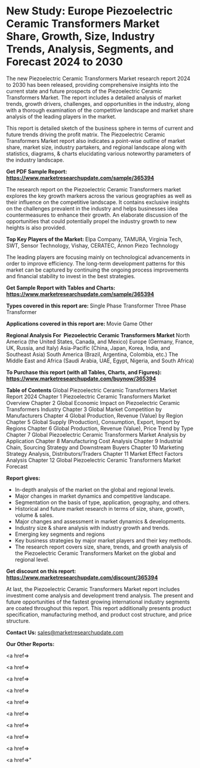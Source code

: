 # New Study: Europe Piezoelectric Ceramic Transformers Market Share, Growth, Size, Industry Trends, Analysis, Segments, and Forecast 2024 to 2030

The new Piezoelectric Ceramic Transformers Market research report 2024 to 2030 has been released, providing comprehensive insights into the current state and future prospects of the Piezoelectric Ceramic Transformers Market. The report includes a detailed analysis of market trends, growth drivers, challenges, and opportunities in the industry, along with a thorough examination of the competitive landscape and market share analysis of the leading players in the market.

This report is detailed sketch of the business sphere in terms of current and future trends driving the profit matrix. The Piezoelectric Ceramic Transformers Market report also indicates a point-wise outline of market share, market size, industry partakers, and regional landscape along with statistics, diagrams, &amp; charts elucidating various noteworthy parameters of the industry landscape.

<strong><b>Get PDF Sample Report: <a href=https://www.marketresearchupdate.com/sample/365394>https://www.marketresearchupdate.com/sample/365394</a></b></strong>

The research report on the Piezoelectric Ceramic Transformers market explores the key growth markers across the various geographies as well as their influence on the competitive landscape. It contains exclusive insights on the challenges prevalent in the industry and helps businesses idea countermeasures to enhance their growth. An elaborate discussion of the opportunities that could potentially propel the industry growth to new heights is also provided.

<strong><b>Top Key Players of the Market:
</b></strong>Elpa Company, TAMURA, Virginia Tech, SWT, Sensor Technology, Vishay, CERATEC, Annon Piezo Technology<strong><b>
</b></strong>

The leading players are focusing mainly on technological advancements in order to improve efficiency. The long-term development patterns for this market can be captured by continuing the ongoing process improvements and financial stability to invest in the best strategies.

<strong><b>Get Sample Report with Tables and Charts: <a href=https://www.marketresearchupdate.com/sample/365394>https://www.marketresearchupdate.com/sample/365394</a></b></strong>

<strong><b>Types covered in this report are:
</b></strong>Single Phase Transformer
Three Phase Transformer<strong><b>
</b></strong>

<strong><b>Applications covered in this report are:
</b></strong>Movie
Game
Other<strong><b>
</b></strong>

<strong><b>Regional Analysis For  Piezoelectric Ceramic Transformers Market</b></strong><strong><b>
</b></strong>North America (the United States, Canada, and Mexico)
Europe (Germany, France, UK, Russia, and Italy)
Asia-Pacific (China, Japan, Korea, India, and Southeast Asia)
South America (Brazil, Argentina, Colombia, etc.)
The Middle East and Africa (Saudi Arabia, UAE, Egypt, Nigeria, and South Africa)

<strong><b>To Purchase this report (with all Tables, Charts, and Figures): <a href=https://www.marketresearchupdate.com/buynow/365394>https://www.marketresearchupdate.com/buynow/365394</a></b></strong>

<strong><b>Table of Contents</b></strong><strong><b>
</b></strong>Global Piezoelectric Ceramic Transformers Market Report 2024
Chapter 1 Piezoelectric Ceramic Transformers Market Overview
Chapter 2 Global Economic Impact on Piezoelectric Ceramic Transformers Industry
Chapter 3 Global Market Competition by Manufacturers
Chapter 4 Global Production, Revenue (Value) by Region
Chapter 5 Global Supply (Production), Consumption, Export, Import by Regions
Chapter 6 Global Production, Revenue (Value), Price Trend by Type
Chapter 7 Global Piezoelectric Ceramic Transformers Market Analysis by Application
Chapter 8 Manufacturing Cost Analysis
Chapter 9 Industrial Chain, Sourcing Strategy and Downstream Buyers
Chapter 10 Marketing Strategy Analysis, Distributors/Traders
Chapter 11 Market Effect Factors Analysis
Chapter 12 Global Piezoelectric Ceramic Transformers Market Forecast

<strong><b>Report gives:</b></strong>

- In-depth analysis of the market on the global and regional levels.
- Major changes in market dynamics and competitive landscape.
- Segmentation on the basis of type, application, geography, and others.
- Historical and future market research in terms of size, share, growth, volume &amp; sales.
- Major changes and assessment in market dynamics &amp; developments.
- Industry size &amp; share analysis with industry growth and trends.
- Emerging key segments and regions
- Key business strategies by major market players and their key methods.
- The research report covers size, share, trends, and growth analysis of the Piezoelectric Ceramic Transformers Market on the global and regional level.

<strong><b>Get discount on this report: <a href=https://www.marketresearchupdate.com/discount/365394>https://www.marketresearchupdate.com/discount/365394</a></b></strong>

At last, the Piezoelectric Ceramic Transformers Market report includes investment come analysis and development trend analysis. The present and future opportunities of the fastest growing international industry segments are coated throughout this report. This report additionally presents product specification, manufacturing method, and product cost structure, and price structure.

<strong><b>Contact Us:
</b></strong>sales@marketresearchupdate.com

<strong>Our Other Reports:</strong>

<a href=></a>

<a href=></a>

<a href=></a>

<a href=></a>

<a href=></a>

<a href=></a>

<a href=></a>

<a href=></a>

<a href=></a>

<a href=></a>"

